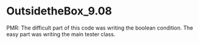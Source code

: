 # OutsidetheBox_9.08

PMR: The difficult part of this code was writing the boolean condition.
The easy part was writing the main tester class.
